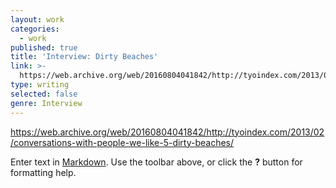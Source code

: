 ```yaml
---
layout: work
categories:
  - work
published: true
title: 'Interview: Dirty Beaches'
link: >-
  https://web.archive.org/web/20160804041842/http://tyoindex.com/2013/02/conversations-with-people-we-like-5-dirty-beaches/
type: writing
selected: false
genre: Interview
---
```


https://web.archive.org/web/20160804041842/http://tyoindex.com/2013/02/conversations-with-people-we-like-5-dirty-beaches/

Enter text in [Markdown](http://daringfireball.net/projects/markdown/). Use the toolbar above, or click the **?** button for formatting help.
